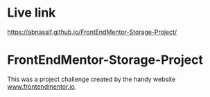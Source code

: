 # Live link
https://abnassif.github.io/FrontEndMentor-Storage-Project/

# FrontEndMentor-Storage-Project
This was a project challenge created by the handy website www.frontendmentor.io.
